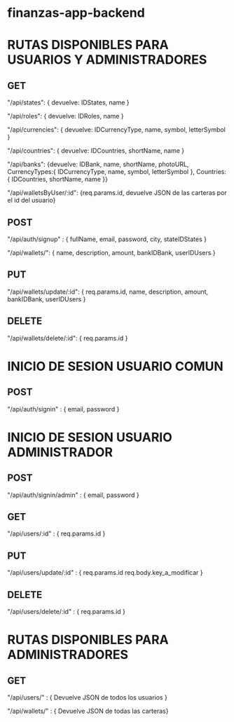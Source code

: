 # finanzas-app-backend

# RUTAS DISPONIBLES PARA USUARIOS Y ADMINISTRADORES

## GET
"/api/states": { devuelve: IDStates, name }

"/api/roles": { devuelve: IDRoles, name }

"/api/currencies": { devuelve: IDCurrencyType, name, symbol, letterSymbol }

"/api/countries": { devuelve: IDCountries, shortName, name }

"/api/banks": {devuelve: IDBank, name, shortName, photoURL, CurrencyTypes:{ IDCurrencyType, name, symbol, letterSymbol }, Countries:{ IDCountries, shortName, name }}

"/api/walletsByUser/:id": {req.params.id, devuelve JSON de las carteras por el id del usuario}

## POST 
"/api/auth/signup" : { fullName, email, password, city, stateIDStates }

"/api/wallets/": { name, description, amount, bankIDBank, userIDUsers }

## PUT
"/api/wallets/update/:id": { req.params.id, name, description, amount, bankIDBank, userIDUsers }

## DELETE
"/api/wallets/delete/:id": { req.params.id }

# INICIO DE SESION USUARIO COMUN

## POST
"/api/auth/signin" : { email, password }

# INICIO DE SESION USUARIO ADMINISTRADOR

## POST
"/api/auth/signin/admin" : { email, password }

## GET
"/api/users/:id" : { req.params.id }

## PUT
"/api/users/update/:id" : { req.params.id req.body.key_a_modificar }

## DELETE
"/api/users/delete/:id" : { req.params.id }

# RUTAS DISPONIBLES PARA ADMINISTRADORES

## GET
"/api/users/" : { Devuelve JSON de todos los usuarios }

"/api/wallets/" : { Devuelve JSON de todas las carteras}

